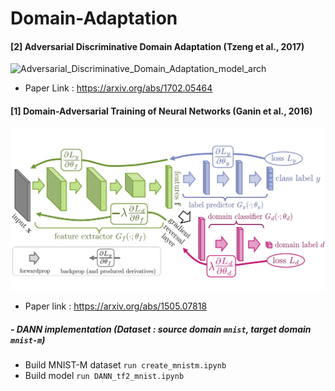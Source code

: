 # Domain-Adaptation
#### [2] Adversarial Discriminative Domain Adaptation (Tzeng et al., 2017)
![Adversarial_Discriminative_Domain_Adaptation_model_arch](https://user-images.githubusercontent.com/40562867/102224973-fca7da80-3f29-11eb-9bc4-10601f710276.jpg)
- Paper Link : https://arxiv.org/abs/1702.05464

#### [1] Domain-Adversarial Training of Neural Networks (Ganin et al., 2016) 

<img src="./domain-adversarial-training-of-neural-networks-fig.jpg">

- Paper link : https://arxiv.org/abs/1505.07818
##### - DANN implementation (Dataset : source domain `mnist`, target domain `mnist-m`)
*  Build MNIST-M dataset
`run create_mnistm.ipynb`
*  Build model
`run DANN_tf2_mnist.ipynb`
